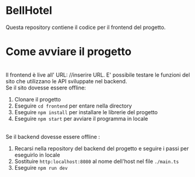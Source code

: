 <h1>BellHotel</h1>
Questa repository contiene il codice per il frontend del progetto.
</br>
<h1>Come avviare il progetto</h1>
</br>
Il frontend è live all' URL: //inserire URL. E' possibile testare le funzioni del sito che utilizzano le API
sviluppate nel backend.
</br>
Se il sito dovesse essere offline:

1) Clonare il progetto
2) Eseguire ```cd frontend``` per entare nella directory
3) Eseguire ```npm install``` per installare le librerie del progetto
4) Eseguire ```npm start``` per avviare il programma in locale
</br></br>

Se il backend dovesse essere offline :
1) Recarsi nella repository del backend del progetto e seguire i passi per eseguirlo in locale
2) Sostituire ```http:localhost:8080``` al nome dell'host nel file ```./main.ts```
3) Eseguire ```npm run dev```
